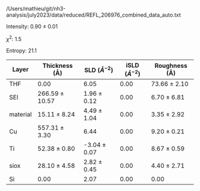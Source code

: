 /Users/mathieu/git/nh3-analysis/july2023/data/reduced/REFL_206976_combined_data_auto.txt

Intensity: 0.90 ± 0.01

$\chi^2$:  1.5

Entropy: 21.1

| Layer | Thickness (Å) | SLD ($Å^{-2}$) | iSLD ($Å^{-2}$) | Roughness (Å) |
| --- | --- | --- | --- | --- |
|                  THF | 0.00 | 6.05 | 0.00 | 73.66 ± 2.10 |
|                  SEI | 266.59 ± 10.57 | 1.96 ± 0.12 | 0.00 | 6.70 ± 6.81 |
|             material | 15.11 ± 8.24 | 4.49 ± 1.04 | 0.00 | 3.35 ± 2.92 |
|                   Cu | 557.31 ± 3.30 | 6.44 | 0.00 | 9.20 ± 0.21 |
|                   Ti | 52.38 ± 0.80 | -3.04 ± 0.07 | 0.00 | 8.67 ± 0.59 |
|                 siox | 28.10 ± 4.58 | 2.82 ± 0.45 | 0.00 | 4.40 ± 2.71 |
|                   Si | 0.00 | 2.07 | 0.00 | 0.00 |
